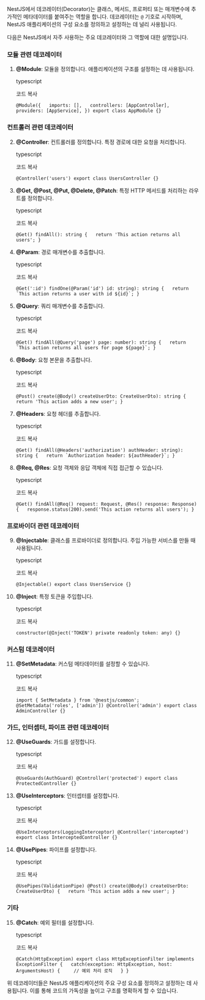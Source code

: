 NestJS에서 데코레이터(Decorator)는 클래스, 메서드, 프로퍼티 또는 매개변수에 추가적인 메타데이터를 붙여주는 역할을 합니다. 데코레이터는 `@` 기호로 시작하며, NestJS 애플리케이션의 구성 요소를 정의하고 설정하는 데 널리 사용됩니다.

다음은 NestJS에서 자주 사용하는 주요 데코레이터와 그 역할에 대한 설명입니다.

### 모듈 관련 데코레이터

1. **@Module**: 모듈을 정의합니다. 애플리케이션의 구조를 설정하는 데 사용됩니다.
    
    typescript
    
    코드 복사
    
    `@Module({   imports: [],   controllers: [AppController],   providers: [AppService], }) export class AppModule {}`
    

### 컨트롤러 관련 데코레이터

2. **@Controller**: 컨트롤러를 정의합니다. 특정 경로에 대한 요청을 처리합니다.
    
    typescript
    
    코드 복사
    
    `@Controller('users') export class UsersController {}`
    
3. **@Get, @Post, @Put, @Delete, @Patch**: 특정 HTTP 메서드를 처리하는 라우트를 정의합니다.
    
    typescript
    
    코드 복사
    
    `@Get() findAll(): string {   return 'This action returns all users'; }`
    
4. **@Param**: 경로 매개변수를 추출합니다.
    
    typescript
    
    코드 복사
    
    ``@Get(':id') findOne(@Param('id') id: string): string {   return `This action returns a user with id ${id}`; }``
    
5. **@Query**: 쿼리 매개변수를 추출합니다.
    
    typescript
    
    코드 복사
    
    ``@Get() findAll(@Query('page') page: number): string {   return `This action returns all users for page ${page}`; }``
    
6. **@Body**: 요청 본문을 추출합니다.
    
    typescript
    
    코드 복사
    
    `@Post() create(@Body() createUserDto: CreateUserDto): string {   return 'This action adds a new user'; }`
    
7. **@Headers**: 요청 헤더를 추출합니다.
    
    typescript
    
    코드 복사
    
    ``@Get() findAll(@Headers('authorization') authHeader: string): string {   return `Authorization header: ${authHeader}`; }``
    
8. **@Req, @Res**: 요청 객체와 응답 객체에 직접 접근할 수 있습니다.
    
    typescript
    
    코드 복사
    
    `@Get() findAll(@Req() request: Request, @Res() response: Response) {   response.status(200).send('This action returns all users'); }`
    

### 프로바이더 관련 데코레이터

9. **@Injectable**: 클래스를 프로바이더로 정의합니다. 주입 가능한 서비스를 만들 때 사용됩니다.
    
    typescript
    
    코드 복사
    
    `@Injectable() export class UsersService {}`
    
10. **@Inject**: 특정 토큰을 주입합니다.
    
    typescript
    
    코드 복사
    
    `constructor(@Inject('TOKEN') private readonly token: any) {}`
    

### 커스텀 데코레이터

11. **@SetMetadata**: 커스텀 메타데이터를 설정할 수 있습니다.
    
    typescript
    
    코드 복사
    
    `import { SetMetadata } from '@nestjs/common';  @SetMetadata('roles', ['admin']) @Controller('admin') export class AdminController {}`
    

### 가드, 인터셉터, 파이프 관련 데코레이터

12. **@UseGuards**: 가드를 설정합니다.
    
    typescript
    
    코드 복사
    
    `@UseGuards(AuthGuard) @Controller('protected') export class ProtectedController {}`
    
13. **@UseInterceptors**: 인터셉터를 설정합니다.
    
    typescript
    
    코드 복사
    
    `@UseInterceptors(LoggingInterceptor) @Controller('intercepted') export class InterceptedController {}`
    
14. **@UsePipes**: 파이프를 설정합니다.
    
    typescript
    
    코드 복사
    
    `@UsePipes(ValidationPipe) @Post() create(@Body() createUserDto: CreateUserDto) {   return 'This action adds a new user'; }`
    

### 기타

15. **@Catch**: 예외 필터를 설정합니다.
    
    typescript
    
    코드 복사
    
    `@Catch(HttpException) export class HttpExceptionFilter implements ExceptionFilter {   catch(exception: HttpException, host: ArgumentsHost) {     // 예외 처리 로직   } }`
    

위 데코레이터들은 NestJS 애플리케이션의 주요 구성 요소를 정의하고 설정하는 데 사용됩니다. 이를 통해 코드의 가독성을 높이고 구조를 명확하게 할 수 있습니다.